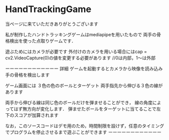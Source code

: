 # HandTrackingGame

当ページに来ていただきありがとうございます

私が制作したハンドトラッキングゲームはmediapipeを用いたもので
両手の骨格検出を使った点取りゲームです．

遊ぶためにはカメラが必要です
外付けのカメラを用いる場合にはcap = cv2.VideoCapture(0)の値を変更する必要があります
//0は内部，1～は外部

ーーーーーーーーーーーー
詳細
ゲームを起動するとカメラから映像を読み込み
手の骨格を検出します

ゲーム画面には
３色の色のボールとターゲット
両手指先から伸びる３色の線があります

両手から伸びる線は同じ色のボールだけを弾ませることができ，
線の角度によってはず無方向が変化します．
弾ませたボールをターゲットに当てることで左下のスコアが加算されます

なお，このソースコードはデモ用のため，時間制限を設けず，任意のタイミングでプログラムを停止させるまで遊ぶことができます
ーーーーーーーーーーーー
